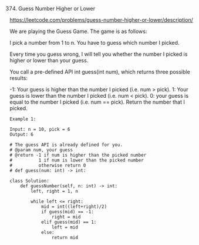 374. Guess Number Higher or Lower

https://leetcode.com/problems/guess-number-higher-or-lower/description/

We are playing the Guess Game. The game is as follows:

I pick a number from 1 to n. You have to guess which number I picked.

Every time you guess wrong, I will tell you whether the number I picked is higher or lower than your guess.

You call a pre-defined API int guess(int num), which returns three possible results:

-1: Your guess is higher than the number I picked (i.e. num > pick).
1: Your guess is lower than the number I picked (i.e. num < pick).
0: your guess is equal to the number I picked (i.e. num == pick).
Return the number that I picked.

```
Example 1:

Input: n = 10, pick = 6
Output: 6
```

```
# The guess API is already defined for you.
# @param num, your guess
# @return -1 if num is higher than the picked number
#          1 if num is lower than the picked number
#          otherwise return 0
# def guess(num: int) -> int:

class Solution:
    def guessNumber(self, n: int) -> int:
        left, right = 1, n

        while left <= right:
            mid = int((left+right)/2)
            if guess(mid) == -1:
                right = mid
            elif guess(mid) == 1:
                left = mid 
            else:
                return mid 
```

      
